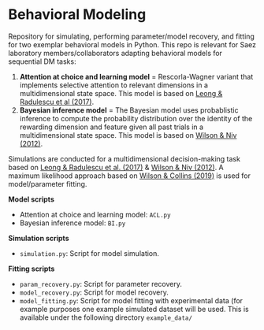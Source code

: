 # Behavioral Modeling
Repository for simulating, performing parameter/model recovery, and fitting for two exemplar behavioral models in Python. This repo is relevant for Saez laboratory members/collaborators adapting behavioral models for sequential DM tasks: 
1. **Attention at choice and learning model** =  Rescorla-Wagner variant that implements selective attention to relevant dimensions in a multidimensional state space. This model is based on [Leong & Radulescu et al (2017)]().
2. **Bayesian inference model** = The Bayesian model uses probablistic inference to compute the probability distribution over the identity of the rewarding dimension and feature given all past trials in a multidimensional state space. This model is based on [Wilson & Niv (2012)]().

Simulations are conducted for a multidimensional decision-making task based on [Leong & Radulescu et al. (2017)]() & [Wilson & Niv (2012)](). A maximum likelihood approach based on [Wilson & Collins (2019)]() is used for model/parameter fitting. 

**Model scripts**
* Attention at choice and learning model: `ACL.py`
* Bayesian inference model: `BI.py`

**Simulation scripts**
* `simulation.py`: Script for model simulation.

**Fitting scripts**
* `param_recovery.py`: Script for parameter recovery. 
* `model_recovery.py`: Script for model recovery. 
* `model_fitting.py`: Script for model fitting with experimental data (for example purposes one example simulated dataset will be used. This is available under the following directory `example_data/`
